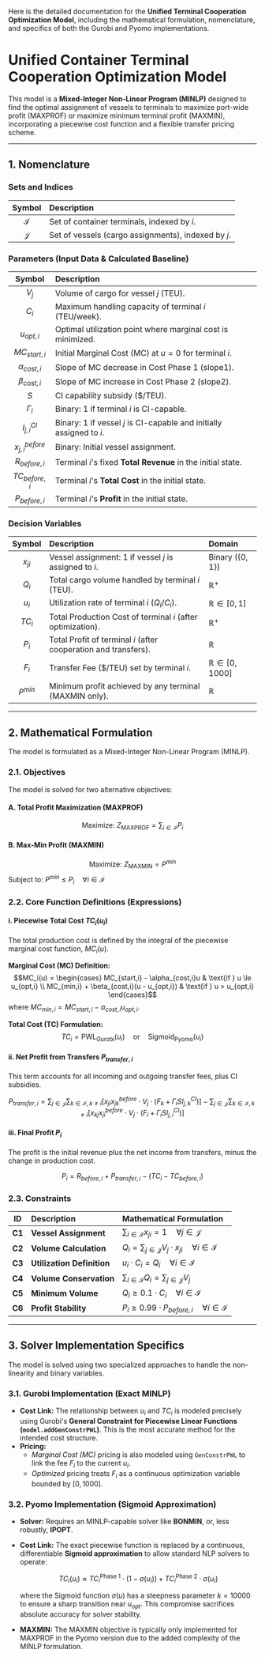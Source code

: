 Here is the detailed documentation for the **Unified Terminal Cooperation Optimization Model**, including the mathematical formulation, nomenclature, and specifics of both the Gurobi and Pyomo implementations.

# Unified Container Terminal Cooperation Optimization Model

This model is a **Mixed-Integer Non-Linear Program (MINLP)** designed to find the optimal assignment of vessels to terminals to maximize port-wide profit (MAXPROF) or maximize minimum terminal profit (MAXMIN), incorporating a piecewise cost function and a flexible transfer pricing scheme.

***

## 1. Nomenclature

### Sets and Indices

| Symbol | Description |
| :---: | :--- |
| $\mathcal{I}$ | Set of container terminals, indexed by $i$. |
| $\mathcal{J}$ | Set of vessels (cargo assignments), indexed by $j$. |

### Parameters (Input Data & Calculated Baseline)

| Symbol | Description |
| :---: | :--- |
| $V_j$ | Volume of cargo for vessel $j$ (TEU). |
| $C_i$ | Maximum handling capacity of terminal $i$ (TEU/week). |
| $u_{opt,i}$ | Optimal utilization point where marginal cost is minimized. |
| $MC_{start,i}$ | Initial Marginal Cost (MC) at $u=0$ for terminal $i$. |
| $\alpha_{cost,i}$ | Slope of MC decrease in Cost Phase 1 ($\text{slope1}$). |
| $\beta_{cost,i}$ | Slope of MC increase in Cost Phase 2 ($\text{slope2}$). |
| $S$ | CI capability subsidy ($\$/\text{TEU}$). |
| $\Gamma_i$ | Binary: 1 if terminal $i$ is CI-capable. |
| $I_{j,i}^{CI}$ | Binary: 1 if vessel $j$ is CI-capable and initially assigned to $i$. |
| $x_{j,i}^{before}$ | Binary: Initial vessel assignment. |
| $R_{before,i}$ | Terminal $i$'s fixed **Total Revenue** in the initial state. |
| $TC_{before,i}$ | Terminal $i$'s **Total Cost** in the initial state. |
| $P_{before,i}$ | Terminal $i$'s **Profit** in the initial state. |

### Decision Variables

| Symbol | Description | Domain |
| :---: | :--- | :--- |
| $x_{ji}$ | Vessel assignment: 1 if vessel $j$ is assigned to $i$. | Binary ($\{0, 1\}$) |
| $Q_i$ | Total cargo volume handled by terminal $i$ (TEU). | $\mathbb{R}^+$ |
| $u_i$ | Utilization rate of terminal $i$ ($Q_i / C_i$). | $\mathbb{R} \in [0, 1]$ |
| $TC_i$ | Total Production Cost of terminal $i$ (after optimization). | $\mathbb{R}^+$ |
| $P_i$ | Total Profit of terminal $i$ (after cooperation and transfers). | $\mathbb{R}$ |
| $F_i$ | Transfer Fee ($\$/\text{TEU}$) set by terminal $i$. | $\mathbb{R} \in [0, 1000]$ |
| $P^{min}$ | Minimum profit achieved by any terminal (MAXMIN only). | $\mathbb{R}$ |

***

## 2. Mathematical Formulation

The model is formulated as a Mixed-Integer Non-Linear Program (MINLP).

### 2.1. Objectives

The model is solved for two alternative objectives:

#### A. Total Profit Maximization (MAXPROF)
$$\text{Maximize: } Z_{\text{MAXPROF}} = \sum_{i \in \mathcal{I}} P_i$$

#### B. Max-Min Profit (MAXMIN)
$$\text{Maximize: } Z_{\text{MAXMIN}} = P^{min}$$
Subject to: $P^{min} \le P_i \quad \forall i \in \mathcal{I}$

### 2.2. Core Function Definitions (Expressions)

#### i. Piecewise Total Cost $TC_i(u_i)$
The total production cost is defined by the integral of the piecewise marginal cost function, $MC_i(u)$.

**Marginal Cost (MC) Definition:**
$$MC_i(u) = \begin{cases} MC_{start,i} - \alpha_{cost,i}u & \text{if } u \le u_{opt,i} \\ MC_{min,i} + \beta_{cost,i}(u - u_{opt,i}) & \text{if } u > u_{opt,i} \end{cases}$$
where $MC_{min,i} = MC_{start,i} - \alpha_{cost,i}u_{opt,i}$.

**Total Cost (TC) Formulation:**
$$TC_i = \text{PWL}_{\text{Gurobi}}(u_i) \quad \text{or} \quad \text{Sigmoid}_{\text{Pyomo}}(u_i)$$

#### ii. Net Profit from Transfers $P_{transfer,i}$
This term accounts for all incoming and outgoing transfer fees, plus CI subsidies.

$$P_{transfer,i} = \sum_{j \in \mathcal{J}} \sum_{k \in \mathcal{I}, k \ne i} \left[ x_{ji} x_{jk}^{before} \cdot V_j \cdot (F_k + \Gamma_i S I_{j,k}^{CI}) \right] - \sum_{j \in \mathcal{J}} \sum_{k \in \mathcal{I}, k \ne i} \left[ x_{kj} x_{ji}^{before} \cdot V_j \cdot (F_i + \Gamma_i S I_{j,i}^{CI}) \right]$$

#### iii. Final Profit $P_i$
The profit is the initial revenue plus the net income from transfers, minus the change in production cost.

$$P_i = R_{before,i} + P_{transfer,i} - (TC_i - TC_{before,i})$$

### 2.3. Constraints

| ID | Description | Mathematical Formulation |
| :---: | :--- | :--- |
| **C1** | **Vessel Assignment** | $\sum_{i \in \mathcal{I}} x_{ji} = 1 \quad \forall j \in \mathcal{J}$ |
| **C2** | **Volume Calculation** | $Q_i = \sum_{j \in \mathcal{J}} V_j \cdot x_{ji} \quad \forall i \in \mathcal{I}$ |
| **C3** | **Utilization Definition** | $u_i \cdot C_i = Q_i \quad \forall i \in \mathcal{I}$ |
| **C4** | **Volume Conservation** | $\sum_{i \in \mathcal{I}} Q_i = \sum_{j \in \mathcal{J}} V_j$ |
| **C5** | **Minimum Volume** | $Q_i \ge 0.1 \cdot C_i \quad \forall i \in \mathcal{I}$ |
| **C6** | **Profit Stability** | $P_i \ge 0.99 \cdot P_{before,i} \quad \forall i \in \mathcal{I}$ |

***

## 3. Solver Implementation Specifics

The model is solved using two specialized approaches to handle the non-linearity and binary variables.

### 3.1. Gurobi Implementation (Exact MINLP)

* **Cost Link:** The relationship between $u_i$ and $TC_i$ is modeled precisely using Gurobi's **General Constraint for Piecewise Linear Functions (`model.addGenConstrPWL`)**. This is the most accurate method for the intended cost structure.
* **Pricing:**
    * *Marginal Cost (MC)* pricing is also modeled using `GenConstrPWL` to link the fee $F_i$ to the current $u_i$.
    * *Optimized* pricing treats $F_i$ as a continuous optimization variable bounded by $\left[0, 1000\right]$.

### 3.2. Pyomo Implementation (Sigmoid Approximation)

* **Solver:** Requires an MINLP-capable solver like **BONMIN**, or, less robustly, **IPOPT**.
* **Cost Link:** The exact piecewise function is replaced by a continuous, differentiable **Sigmoid approximation** to allow standard NLP solvers to operate:

    $$TC_i(u_i) \approx TC_{i}^{\text{Phase 1}} \cdot (1 - \sigma(u_i)) + TC_{i}^{\text{Phase 2}} \cdot \sigma(u_i)$$

    where the Sigmoid function $\sigma(u)$ has a steepness parameter $k=10000$ to ensure a sharp transition near $u_{opt}$. This compromise sacrifices absolute accuracy for solver stability.
* **MAXMIN:** The MAXMIN objective is typically only implemented for MAXPROF in the Pyomo version due to the added complexity of the MINLP formulation.